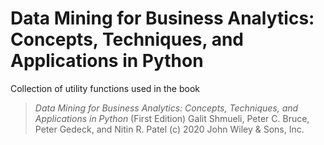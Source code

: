 # Data Mining for Business Analytics: Concepts, Techniques, and  Applications in Python

Collection of utility functions used in the book

> _Data Mining for Business Analytics: Concepts, Techniques, and Applications in Python_ (First Edition) 
> Galit Shmueli, Peter C. Bruce, Peter Gedeck, and Nitin R. Patel
> (c) 2020 John Wiley & Sons, Inc. 
